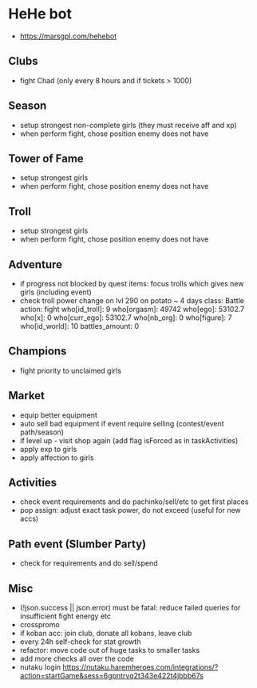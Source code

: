 # HeHe bot

- <https://marsgpl.com/hehebot>

## Clubs

- fight Chad (only every 8 hours and if tickets > 1000)

## Season

- setup strongest non-complete girls (they must receive aff and xp)
- when perform fight, chose position enemy does not have

## Tower of Fame

- setup strongest girls
- when perform fight, chose position enemy does not have

## Troll

- setup strongest girls
- when perform fight, chose position enemy does not have

## Adventure

- if progress not blocked by quest items: focus trolls which gives new girls (including event)
- check troll power change on lvl 290 on potato ~ 4 days
     class: Battle
     action: fight
     who[id_troll]: 9
     who[orgasm]: 49742
     who[ego]: 53102.7
     who[x]: 0
     who[curr_ego]: 53102.7
     who[nb_org]: 0
     who[figure]: 7
     who[id_world]: 10
     battles_amount: 0

## Champions

- fight priority to unclaimed girls

## Market

- equip better equipment
- auto sell bad equipment if event require selling (contest/event path/season)
- if level up - visit shop again (add flag isForced as in taskActivities)
- apply exp to girls
- apply affection to girls

## Activities

- check event requirements and do pachinko/sell/etc to get first places
- pop assign: adjust exact task power, do not exceed (useful for new accs)

## Path event (Slumber Party)

- check for requirements and do sell/spend

## Misc

- (!json.success || json.error) must be fatal: reduce failed queries for insufficient fight energy etc
- crosspromo
- if koban acc: join club, donate all kobans, leave club
- every 24h self-check for stat growth
- refactor: move code out of huge tasks to smaller tasks
- add more checks all over the code
- nutaku login
     <https://nutaku.haremheroes.com/integrations/?action=startGame&sess=6gpntrvq2t343e422t4jbbb67s>
